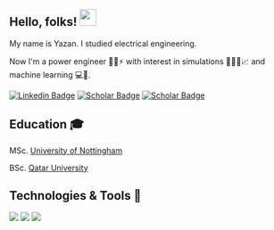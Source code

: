 ## Hello, folks! <img src="https://raw.githubusercontent.com/MartinHeinz/MartinHeinz/master/wave.gif" width="30px">
<div align="left">

My name is Yazan. I studied electrical engineering.
  
Now I'm a power engineer 👷🏻⚡️ with interest in simulations 👨🏻‍💻📈 and machine learning 💻🧠.

[![Linkedin Badge](https://img.shields.io/badge/-yazanqiblawey-blue?&logo=Linkedin&logoColor=white&link=https://www.linkedin.com/in/yazan-qiblawey/)](https://www.linkedin.com/in/yazan-qiblawey/)
[![Scholar Badge](https://img.shields.io/badge/-Profile-white?&logo=google&logoColor=red&link=https://scholar.google.com/citations?user=KtV0RiMAAAAJ&hl=en&authuser=1)](https://scholar.google.com/citations?user=KtV0RiMAAAAJ&hl=en&authuser=1/)
[![Scholar Badge](https://img.shields.io/badge/-Papers-00CCBB?&logo=researchgate&logoColor=white&link=https://www.researchgate.net/profile/Yazan-Qiblawey)](https://www.researchgate.net/profile/Yazan-Qiblawey)
  
 </div> 
 
## Education 🎓
  <p>MSc. <a href="http://www.nottingham.ac.uk">University of Nottingham</a></p>
  <p>BSc. <a href="http://www.qu.edu.qa">Qatar University</a></P>
 


## Technologies & Tools 🔧
<div align="left">
  
![](https://img.shields.io/badge/Code-MATLAB-green)
![](https://img.shields.io/badge/Code-Python-green)
![](https://img.shields.io/badge/Editor-VSCode-blue)
  
</div> 

<!---
yazanqib/yazanqib is a ✨ special ✨ repository because its `README.md` (this file) appears on your GitHub profile.
You can click the Preview link to take a look at your changes.
--->
